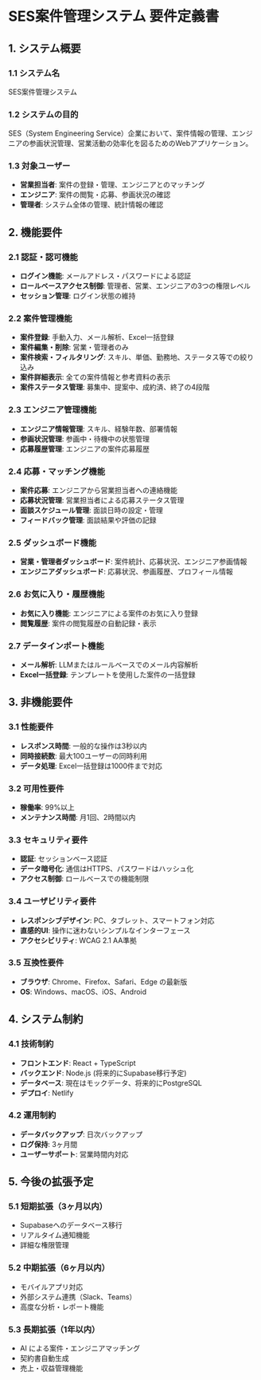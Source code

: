 # SES案件管理システム 要件定義書

## 1. システム概要

### 1.1 システム名
SES案件管理システム

### 1.2 システムの目的
SES（System Engineering Service）企業において、案件情報の管理、エンジニアの参画状況管理、営業活動の効率化を図るためのWebアプリケーション。

### 1.3 対象ユーザー
- **営業担当者**: 案件の登録・管理、エンジニアとのマッチング
- **エンジニア**: 案件の閲覧・応募、参画状況の確認
- **管理者**: システム全体の管理、統計情報の確認

## 2. 機能要件

### 2.1 認証・認可機能
- **ログイン機能**: メールアドレス・パスワードによる認証
- **ロールベースアクセス制御**: 管理者、営業、エンジニアの3つの権限レベル
- **セッション管理**: ログイン状態の維持

### 2.2 案件管理機能
- **案件登録**: 手動入力、メール解析、Excel一括登録
- **案件編集・削除**: 営業・管理者のみ
- **案件検索・フィルタリング**: スキル、単価、勤務地、ステータス等での絞り込み
- **案件詳細表示**: 全ての案件情報と参考資料の表示
- **案件ステータス管理**: 募集中、提案中、成約済、終了の4段階

### 2.3 エンジニア管理機能
- **エンジニア情報管理**: スキル、経験年数、部署情報
- **参画状況管理**: 参画中・待機中の状態管理
- **応募履歴管理**: エンジニアの案件応募履歴

### 2.4 応募・マッチング機能
- **案件応募**: エンジニアから営業担当者への連絡機能
- **応募状況管理**: 営業担当者による応募ステータス管理
- **面談スケジュール管理**: 面談日時の設定・管理
- **フィードバック管理**: 面談結果や評価の記録

### 2.5 ダッシュボード機能
- **営業・管理者ダッシュボード**: 案件統計、応募状況、エンジニア参画情報
- **エンジニアダッシュボード**: 応募状況、参画履歴、プロフィール情報

### 2.6 お気に入り・履歴機能
- **お気に入り機能**: エンジニアによる案件のお気に入り登録
- **閲覧履歴**: 案件の閲覧履歴の自動記録・表示

### 2.7 データインポート機能
- **メール解析**: LLMまたはルールベースでのメール内容解析
- **Excel一括登録**: テンプレートを使用した案件の一括登録

## 3. 非機能要件

### 3.1 性能要件
- **レスポンス時間**: 一般的な操作は3秒以内
- **同時接続数**: 最大100ユーザーの同時利用
- **データ処理**: Excel一括登録は1000件まで対応

### 3.2 可用性要件
- **稼働率**: 99%以上
- **メンテナンス時間**: 月1回、2時間以内

### 3.3 セキュリティ要件
- **認証**: セッションベース認証
- **データ暗号化**: 通信はHTTPS、パスワードはハッシュ化
- **アクセス制御**: ロールベースでの機能制限

### 3.4 ユーザビリティ要件
- **レスポンシブデザイン**: PC、タブレット、スマートフォン対応
- **直感的UI**: 操作に迷わないシンプルなインターフェース
- **アクセシビリティ**: WCAG 2.1 AA準拠

### 3.5 互換性要件
- **ブラウザ**: Chrome、Firefox、Safari、Edge の最新版
- **OS**: Windows、macOS、iOS、Android

## 4. システム制約

### 4.1 技術制約
- **フロントエンド**: React + TypeScript
- **バックエンド**: Node.js (将来的にSupabase移行予定)
- **データベース**: 現在はモックデータ、将来的にPostgreSQL
- **デプロイ**: Netlify

### 4.2 運用制約
- **データバックアップ**: 日次バックアップ
- **ログ保持**: 3ヶ月間
- **ユーザーサポート**: 営業時間内対応

## 5. 今後の拡張予定

### 5.1 短期拡張（3ヶ月以内）
- Supabaseへのデータベース移行
- リアルタイム通知機能
- 詳細な権限管理

### 5.2 中期拡張（6ヶ月以内）
- モバイルアプリ対応
- 外部システム連携（Slack、Teams）
- 高度な分析・レポート機能

### 5.3 長期拡張（1年以内）
- AI による案件・エンジニアマッチング
- 契約書自動生成
- 売上・収益管理機能